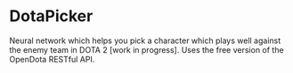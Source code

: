 # DotaPicker
Neural network which helps you pick a character which plays well against the enemy team in DOTA 2 [work in progress].
Uses the free version of the OpenDota RESTful API.
